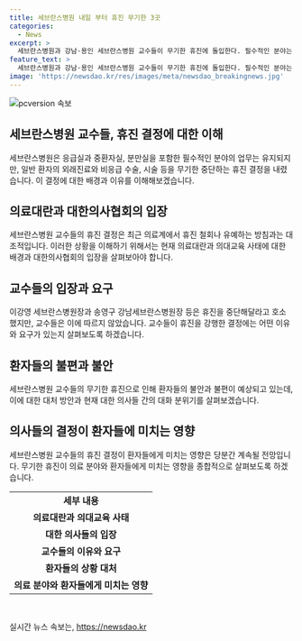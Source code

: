 ```yaml
---
title: 세브란스병원 내일 부터 휴진 무기한 3곳
categories:
  - News
excerpt: >
  세브란스병원과 강남·용인 세브란스병원 교수들이 무기한 휴진에 돌입한다. 필수적인 분야는 유지되지만, 일반 환자의 외래진료와 비응급 수술, 시술 등이 중단된다. 결정을 막지 못하고 호소에도 불구하고 교수들의 결정은 강행된다. 이는 다른병원들의 휴진 철회나 유예 방침과는 대조적이며, 의정간의 대화 분위기에도 파장을 일으킬 전망이다. 환자들의 불안과 불편은 계속되게 될 것으로 보인다.
feature_text: >
  세브란스병원과 강남·용인 세브란스병원 교수들이 무기한 휴진에 돌입한다. 필수적인 분야는 유지되지만, 일반 환자의 외래진료와 비응급 수술, 시술 등이 중단된다. 결정을 막지 못하고 호소에도 불구하고 교수들의 결정은 강행된다. 이는 다른병원들의 휴진 철회나 유예 방침과는 대조적이며, 의정간의 대화 분위기에도 파장을 일으킬 전망이다. 환자들의 불안과 불편은 계속되게 될 것으로 보인다.
image: 'https://newsdao.kr/res/images/meta/newsdao_breakingnews.jpg'
---
```


<p><img src="https://newsdao.kr/res/images/meta/newsdao_breakingnews.jpg" alt="pcversion 속보" /></p>

<h2 data-ke-size="size26">세브란스병원 교수들, 휴진 결정에 대한 이해</h2>

<p data-ke-size="size16">세브란스병원은 응급실과 중환자실, 분만실을 포함한 필수적인 분야의 업무는 유지되지만, 일반 환자의 외래진료와 비응급 수술, 시술 등을 무기한 중단하는 휴진 결정을 내렸습니다. 이 결정에 대한 배경과 이유를 이해해보겠습니다.</p>

<h2 data-ke-size="size26">의료대란과 대한의사협회의 입장</h2>

<p data-ke-size="size16">세브란스병원 교수들의 휴진 결정은 최근 의료계에서 휴진 철회나 유예하는 방침과는 대조적입니다. 이러한 상황을 이해하기 위해서는 현재 의료대란과 의대교육 사태에 대한 배경과 대한의사협회의 입장을 살펴보아야 합니다.</p>

<h2 data-ke-size="size26">교수들의 입장과 요구</h2>

<p data-ke-size="size16">이강영 세브란스병원장과 송영구 강남세브란스병원장 등은 휴진을 중단해달라고 호소했지만, 교수들은 이에 따르지 않았습니다. 교수들이 휴진을 강행한 결정에는 어떤 이유와 요구가 있는지 살펴보도록 하겠습니다.</p>

<h2 data-ke-size="size26">환자들의 불편과 불안</h2>

<p data-ke-size="size16">세브란스병원 교수들의 무기한 휴진으로 인해 환자들의 불안과 불편이 예상되고 있는데, 이에 대한 대처 방안과 현재 대한 의사들 간의 대화 분위기를 살펴보겠습니다.</p>

<h2 data-ke-size="size26">의사들의 결정이 환자들에 미치는 영향</h2>

<p data-ke-size="size16">세브란스병원 교수들의 휴진 결정이 환자들에게 미치는 영향은 당분간 계속될 전망입니다. 무기한 휴진이 의료 분야와 환자들에게 미치는 영향을 종합적으로 살펴보도록 하겠습니다.</p>

<table>
    <tbody>
        <tr>
            <td style="text-align: center; height: 17px;"><b>세부 내용</b></td>
        </tr>
        <tr>
            <td style="text-align: center; height: 17px;"><b>의료대란과 의대교육 사태</b></td>
        </tr>
        <tr>
            <td style="text-align: center; height: 17px;"><b>대한 의사들의 입장</b></td>
        </tr>
        <tr>
            <td style="text-align: center; height: 17px;"><b>교수들의 이유와 요구</b></td>
        </tr>
        <tr>
            <td style="text-align: center; height: 17px;"><b>환자들의 상황 대처</b></td>
        </tr>
        <tr>
            <td style="text-align: center; height: 17px;"><b>의료 분야와 환자들에게 미치는 영향</b></td>
        </tr>
    </tbody>
</table>

<p data-ke-size="size16">&nbsp;</p>
실시간 뉴스 속보는, <a href="https://newsdao.kr" rel="dofollow">https://newsdao.kr</a>


